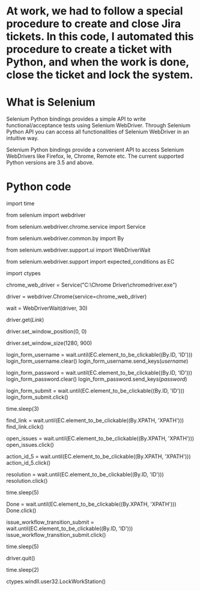 # At work, we had to follow a special procedure to create and close Jira tickets. In this code, I automated this procedure to create a ticket with Python, and when the work is done, close the ticket and lock the system.

# What is Selenium
Selenium Python bindings provides a simple API to write functional/acceptance tests using Selenium WebDriver. Through Selenium Python API you can access all functionalities of Selenium WebDriver in an intuitive way.

Selenium Python bindings provide a convenient API to access Selenium WebDrivers like Firefox, Ie, Chrome, Remote etc. The current supported Python versions are 3.5 and above.

# Python code

import time

from selenium import webdriver

from selenium.webdriver.chrome.service import Service

from selenium.webdriver.common.by import By

from selenium.webdriver.support.ui import WebDriverWait

from selenium.webdriver.support import expected_conditions as EC

import ctypes

chrome_web_driver = Service("C:\Chrome Driver\chromedriver.exe")

driver = webdriver.Chrome(service=chrome_web_driver)

wait = WebDriverWait(driver, 30)

driver.get(*Link*)

driver.set_window_position(0, 0)

driver.set_window_size(1280, 900)


login_form_username = wait.until(EC.element_to_be_clickable((By.ID, 'ID')))
login_form_username.clear()
login_form_username.send_keys(*username*)


login_form_password = wait.until(EC.element_to_be_clickable((By.ID, 'ID')))
login_form_password.clear()
login_form_password.send_keys(*password*)


login_form_submit = wait.until(EC.element_to_be_clickable((By.ID, 'ID')))
login_form_submit.click()


time.sleep(3)


find_link = wait.until(EC.element_to_be_clickable((By.XPATH, 'XPATH')))
find_link.click()


open_issues = wait.until(EC.element_to_be_clickable((By.XPATH, 'XPATH')))
open_issues.click()


action_id_5 = wait.until(EC.element_to_be_clickable((By.XPATH, 'XPATH')))
action_id_5.click()


resolution = wait.until(EC.element_to_be_clickable((By.ID, 'ID')))
resolution.click()

time.sleep(5)


Done = wait.until(EC.element_to_be_clickable((By.XPATH, 'XPATH')))
Done.click()


issue_workflow_transition_submit = wait.until(EC.element_to_be_clickable((By.ID, 'ID')))
issue_workflow_transition_submit.click()


time.sleep(5)


driver.quit()


time.sleep(2)


ctypes.windll.user32.LockWorkStation()
